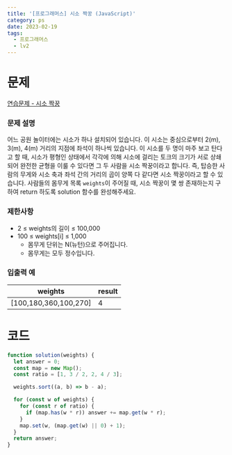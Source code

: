```yaml
---
title: '[프로그래머스] 시소 짝꿍 (JavaScript)'
category: ps
date: 2023-02-19
tags:
  - 프로그래머스
  - lv2
---
```


# 문제

[연습문제 - 시소 짝꿍](https://school.programmers.co.kr/learn/courses/30/lessons/152996)

### 문제 설명

어느 공원 놀이터에는 시소가 하나 설치되어 있습니다. 이 시소는 중심으로부터 2(m), 3(m), 4(m) 거리의 지점에 좌석이 하나씩 있습니다.
이 시소를 두 명이 마주 보고 탄다고 할 때, 시소가 평형인 상태에서 각각에 의해 시소에 걸리는 토크의 크기가 서로 상쇄되어 완전한 균형을 이룰 수 있다면 그 두 사람을 시소 짝꿍이라고 합니다. 즉, 탑승한 사람의 무게와 시소 축과 좌석 간의 거리의 곱이 양쪽 다 같다면 시소 짝꿍이라고 할 수 있습니다.
사람들의 몸무게 목록 `weights`이 주어질 때, 시소 짝꿍이 몇 쌍 존재하는지 구하여 return 하도록 solution 함수를 완성해주세요.

### 제한사항

- 2 ≤ weights의 길이 ≤ 100,000
- 100 ≤ weights[i] ≤ 1,000
  - 몸무게 단위는 N(뉴턴)으로 주어집니다.
  - 몸무게는 모두 정수입니다.

### 입출력 예

| weights               | result |
| --------------------- | ------ |
| [100,180,360,100,270] | 4      |

# 코드

```js
function solution(weights) {
  let answer = 0;
  const map = new Map();
  const ratio = [1, 3 / 2, 2, 4 / 3];

  weights.sort((a, b) => b - a);

  for (const w of weights) {
    for (const r of ratio) {
      if (map.has(w * r)) answer += map.get(w * r);
    }
    map.set(w, (map.get(w) || 0) + 1);
  }
  return answer;
}
```
